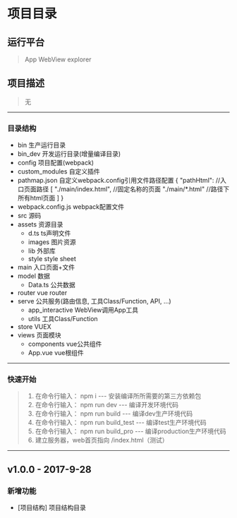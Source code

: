 # 项目目录

## 运行平台
> App WebView
> explorer

## 项目描述
> 无

---

### 目录结构
 - bin                         生产运行目录
 - bin_dev                     开发运行目录(增量编译目录)
 - config                      项目配置(webpack)
  - custom_modules             自定义插件
  - pathmap.json               自定义webpack.config引用文件路径配置
                               {
                                 "pathHtml": //入口页面路径
                                 [
                                   "./main/index.html", //固定名称的页面
                                   "./main/*.html"  //路径下所有html页面
                                 ]
                               }
  - webpack.config.js          webpack配置文件
 - src                         源码
  - assets                     资源目录
     - d.ts                    ts声明文件
     - images                  图片资源
     - lib                     外部库
     - style                   style sheet
  - main                       入口页面+文件
  - model                      数据
     - Data.ts                 公共数据
  - router                     vue router
  - serve                      公共服务(路由信息, 工具Class/Function, API, ...)
     - app_interactive         WebView调用App工具
     - utils                   工具Class/Function
  - store                      VUEX
  - views                      页面模块
     - components                 vue公共组件
     - App.vue                 vue根组件

---
### 快速开始
> 1. 在命令行输入： npm i  --- 安装编译所所需要的第三方依赖包
> 2. 在命令行输入： npm run dev  --- 编译开发环境代码
> 3. 在命令行输入： npm run build  --- 编译dev生产环境代码
> 4. 在命令行输入： npm run build_test  --- 编译test生产环境代码
> 5. 在命令行输入： npm run build_pro  --- 编译production生产环境代码
> 6. 建立服务器，web首页指向 /index.html（测试）

---
## v1.0.0 - 2017-9-28
### 新增功能
  - [项目结构]  项目结构目录




